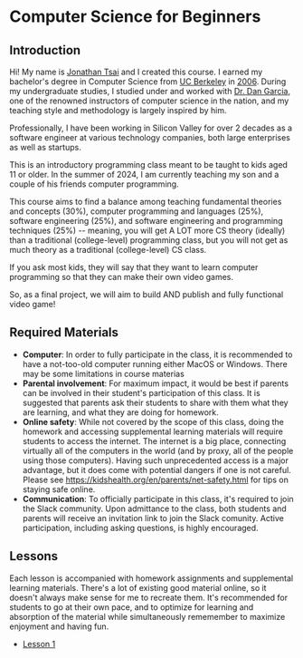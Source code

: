 # Computer Science for Beginners

## Introduction

Hi! My name is [Jonathan Tsai](https://github.com/jontsai) and I created this course. I earned my bachelor's degree in Computer Science from [UC Berkeley](https://eecs.berkeley.edu/cs/) in [2006](https://cal.berkeley.edu/jontsai). During my undergraduate studies, I studied under and worked with [Dr. Dan Garcia](https://people.eecs.berkeley.edu/~ddgarcia/), one of the renowned instructors of computer science in the nation, and my teaching style and methodology is largely inspired by him.

Professionally, I have been working in Silicon Valley for over 2 decades as a software engineer at various technology companies, both large enterprises as well as startups.

This is an introductory programming class meant to be taught to kids aged 11 or older. In the summer of 2024, I am currently teaching my son and a couple of his friends computer programming.

This course aims to find a balance among teaching fundamental theories and concepts (30%), computer programming and languages (25%), software engineering (25%), and software engineering and programming techniques (25%) -- meaning, you will get A LOT more CS theory (ideally) than a traditional (college-level) programming class, but you will not get as much theory as a traditional (college-level) CS class.

If you ask most kids, they will say that they want to learn computer programming so that they can make their own video games.

So, as a final project, we will aim to build AND publish and fully functional video game!

## Required Materials

- **Computer**: In order to fully participate in the class, it is recommended to have a not-too-old computer running either MacOS or Windows. There may be some limitations in course materias
- **Parental involvement**: For maximum impact, it would be best if parents can be involved in their student's participation of this class. It is suggested that parents ask their students to share with them what they are learning, and what they are doing for homework.
- **Online safety**: While not covered by the scope of this class, doing the homework and accessing supplemental learning materials will require students to access the internet. The internet is a big place, connecting virtually all of the computers in the world (and by proxy, all of the people using those computers). Having such unprecedented access is a major advantage, but it does come with potential dangers if one is not careful. Please see https://kidshealth.org/en/parents/net-safety.html for tips on staying safe online.
- **Communication**: To officially participate in this class, it's required to join the Slack community. Upon admittance to the class, both students and parents will receive an invitation link to join the Slack comunity. Active participation, including asking questions, is highly encouraged.

## Lessons

Each lesson is accompanied with homework assignments and supplemental learning materials. There's a lot of existing good material online, so it doesn't always make sense for me to recreate them. It's recommended for students to go at their own pace, and to optimize for learning and absorption of the material while simultaneously rememember to maximize enjoyment and having fun.

- [Lesson 1](/lessons/lesson1)
